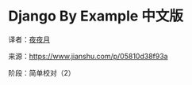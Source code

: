 # Django By Example 中文版

<!--阶段：二次校对（3）-->

译者：[夜夜月](https://www.jianshu.com/u/390b6edb26a8)

来源：<https://www.jianshu.com/p/05810d38f93a>

阶段：简单校对（2）
